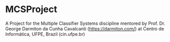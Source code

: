 # MCSProject
A Project for the Multiple Classifier Systems discipline mentored by Prof. Dr. George Darmiton da Cunha Cavalcanti (https://darmiton.com/) at Centro de Informática, UFPE, Brazil (cin.ufpe.br)
